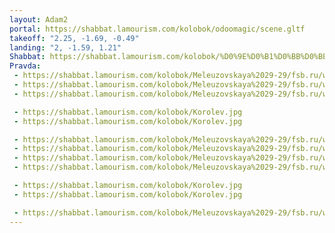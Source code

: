 ```yaml
---
layout: Adam2
portal: https://shabbat.lamourism.com/kolobok/odoomagic/scene.gltf
takeoff: "2.25, -1.69, -0.49"
landing: "2, -1.59, 1.21"
Shabbat: https://shabbat.lamourism.com/kolobok/%D0%9E%D0%B1%D0%BB%D0%BE%D0%BC%D0%BE%D0%B2.mp4
Pravda:
 - https://shabbat.lamourism.com/kolobok/Meleuzovskaya%2029-29/fsb.ru/www.cia.gov/11.webp
 - https://shabbat.lamourism.com/kolobok/Meleuzovskaya%2029-29/fsb.ru/www.cia.gov/13.webp
 - https://shabbat.lamourism.com/kolobok/Meleuzovskaya%2029-29/fsb.ru/www.cia.gov/23.webp

 - https://shabbat.lamourism.com/kolobok/Korolev.jpg
 - https://shabbat.lamourism.com/kolobok/Korolev.jpg

 - https://shabbat.lamourism.com/kolobok/Meleuzovskaya%2029-29/fsb.ru/www.cia.gov/23.webp
 - https://shabbat.lamourism.com/kolobok/Meleuzovskaya%2029-29/fsb.ru/www.cia.gov/17.webp
 - https://shabbat.lamourism.com/kolobok/Meleuzovskaya%2029-29/fsb.ru/www.cia.gov/17.webp
 - https://shabbat.lamourism.com/kolobok/Meleuzovskaya%2029-29/fsb.ru/www.cia.gov/23.webp

 - https://shabbat.lamourism.com/kolobok/Korolev.jpg
 - https://shabbat.lamourism.com/kolobok/Korolev.jpg

 - https://shabbat.lamourism.com/kolobok/Meleuzovskaya%2029-29/fsb.ru/www.cia.gov/23.webp
---
```

